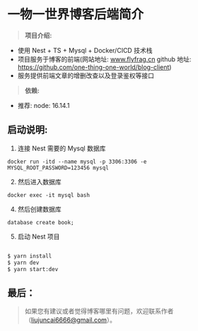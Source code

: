 # 一物一世界博客后端简介

> **项目介绍:**

- 使用 Nest + TS + Mysql + Docker/CICD 技术栈
- 项目服务于博客的前端(网站地址: www.flyfrag.cn github 地址: https://github.com/one-thing-one-world/blog-client)
- 服务提供前端文章的增删改查以及登录鉴权等接口

> **依赖:**

- 推荐: node: 16.14.1

## 启动说明:

1. 连接 Nest 需要的 Mysql 数据库

```docker
docker run -itd --name mysql -p 3306:3306 -e MYSQL_ROOT_PASSWORD=123456 mysql
```

2. 然后进入数据库

```docker
docker exec -it mysql bash
```

4. 然后创建数据库

```mysql
database create book;
```

5. 启动 Nest 项目

```bash

$ yarn install
$ yarn dev
$ yarn start:dev
```

## 最后：

> 如果您有建议或者觉得博客哪里有问题，欢迎联系作者（liujuncai6666@gmail.com）。
